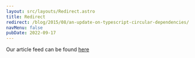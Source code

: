 ```yaml
---
layout: src/layouts/Redirect.astro
title: Redirect
redirect: /blog/2015/08/an-update-on-typescript-circular-dependencies/
navMenu: false
pubDate: 2022-09-17
---
```

<div>
Our article feed can be found <a href="/blog/2015/08/an-update-on-typescript-circular-dependencies/">here</a>
</div>

